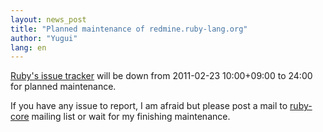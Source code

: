 ```yaml
---
layout: news_post
title: "Planned maintenance of redmine.ruby-lang.org"
author: "Yugui"
lang: en
---
```


[Ruby\'s issue tracker][1] will be down from 2011-02-23 10:00+09:00 to
24:00 for planned maintenance.

If you have any issue to report, I am afraid but please post a mail to
[ruby-core](../mailto:ruby-core@ruby-lang.org) mailing list or wait for
my finishing maintenance.



[1]: https://bugs.ruby-lang.org
